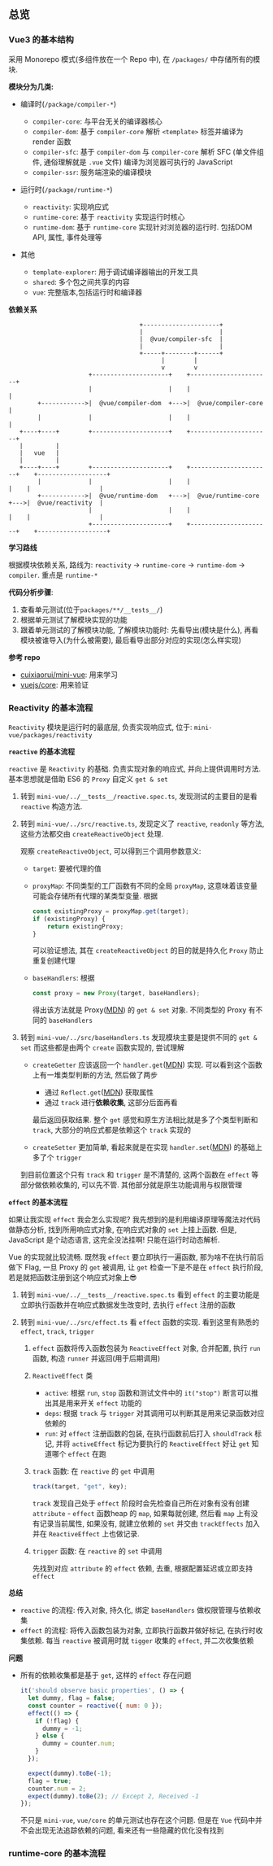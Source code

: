 ## 总览

### Vue3 的基本结构

采用 Monorepo 模式(多组件放在一个 Repo 中), 在 `/packages/` 中存储所有的模块.

**模块分为几类:**

- 编译时(`/package/compiler-*`)
  - `compiler-core`: 与平台无关的编译器核心
  - `compiler-dom`: 基于 `compiler-core` 解析 `<template>` 标签并编译为 render 函数
  - `compiler-sfc`: 基于 `compiler-dom` 与 `compiler-core` 解析 SFC (单文件组件, 通俗理解就是 `.vue` 文件) 编译为浏览器可执行的 JavaScript
  - `compiler-ssr`: 服务端渲染的编译模块
- 运行时(`/package/runtime-*`)
  - `reactivity`: 实现响应式
  - `runtime-core`: 基于 `reactivity` 实现运行时核心
  - `runtime-dom`: 基于 `runtime-core` 实现针对浏览器的运行时. 包括DOM API, 属性, 事件处理等

- 其他
  - `template-explorer`: 用于调试编译器输出的开发工具
  - `shared`: 多个包之间共享的内容
  - `vue`: 完整版本,包括运行时和编译器


**依赖关系**

```
                                    +---------------------+
                                    |                     |
                                    |  @vue/compiler-sfc  |
                                    |                     |
                                    +-----+--------+------+
                                          |        |
                                          v        v
                      +---------------------+    +----------------------+
                      |                     |    |                      |
        +------------>|  @vue/compiler-dom  +--->|  @vue/compiler-core  |
        |             |                     |    |                      |
   +----+----+        +---------------------+    +----------------------+
   |         |
   |   vue   |
   |         |
   +----+----+        +---------------------+    +----------------------+    +-------------------+
        |             |                     |    |                      |    |                   |
        +------------>|  @vue/runtime-dom   +--->|  @vue/runtime-core   +--->|  @vue/reactivity  |
                      |                     |    |                      |    |                   |
                      +---------------------+    +----------------------+    +-------------------+
```
**学习路线**

根据模块依赖关系, 路线为: `reactivity` -> `runtime-core` -> `runtime-dom` -> `compiler`. 重点是 `runtime-*`

**代码分析步骤**:

1. 查看单元测试(位于`packages/**/__tests__/`)
2. 根据单元测试了解模块实现的功能
3. 跟着单元测试的了解模块功能, 了解模块功能时: 先看导出(模块是什么), 再看模块被谁导入(为什么被需要), 最后看导出部分对应的实现(怎么样实现)

**参考 repo**

- [cuixiaorui/mini-vue](https://github.com/cuixiaorui/mini-vue): 用来学习
- [vuejs/core](https://github.com/vuejs/core): 用来验证

### Reactivity 的基本流程

`Reactivity` 模块是运行时的最底层, 负责实现响应式, 位于: `mini-vue/packages/reactivity`

**`reactive` 的基本流程**

`reactive` 是 `Reactivity` 的基础. 负责实现对象的响应式, 并向上提供调用时方法. 基本思想就是借助 ES6 的 `Proxy` 自定义 `get & set`

1. 转到 `mini-vue/../__tests__/reactive.spec.ts`, 发现测试的主要目的是看 `reactive` 构造方法. 

2. 转到 `mini-vue/../src/reactive.ts`, 发现定义了 `reactive`, `readonly` 等方法, 这些方法都交由 `createReactiveObject` 处理. 

   观察 `createReactiveObject`, 可以得到三个调用参数意义:

   - `target`: 要被代理的值

   - `proxyMap`: 不同类型的工厂函数有不同的全局 `proxyMap`, 这意味着该变量可能会存储所有代理的某类型变量. 根据

     ```ts
     const existingProxy = proxyMap.get(target);
     if (existingProxy) {
         return existingProxy;
     }
     ```

     可以验证想法, 其在 `createReactiveObject` 的目的就是持久化 `Proxy` 防止重复创建代理

   - `baseHandlers`: 根据

     ```ts
     const proxy = new Proxy(target, baseHandlers);
     ```

     得出该方法就是 Proxy([MDN](https://developer.mozilla.org/zh-CN/docs/Web/JavaScript/Reference/Global_Objects/Proxy)) 的 `get & set` 对象. 不同类型的 Proxy 有不同的 `baseHandlers` 

3. 转到 `mini-vue/../src/baseHandlers.ts` 发现模块主要是提供不同的 `get & set` 而这些都是由两个 `create` 函数实现的, 尝试理解

   - `createGetter` 应该返回一个 `handler.get`([MDN](https://developer.mozilla.org/zh-CN/docs/Web/JavaScript/Reference/Global_Objects/Proxy/Proxy/get)) 实现. 可以看到这个函数上有一堆类型判断的方法, 然后做了两步

     - 通过 `Reflect.get`([MDN](https://developer.mozilla.org/zh-CN/docs/Web/JavaScript/Reference/Global_Objects/Reflect/get)) 获取属性
     - 通过 `track` 进行**依赖收集**, 这部分后面再看

     最后返回获取结果. 整个 `get` 感觉和原生方法相比就是多了个类型判断和 `track`, 大部分的响应式都是依赖这个 `track` 实现的

   - `createSetter` 更加简单, 看起来就是在实现 `handler.set`([MDN](https://developer.mozilla.org/zh-CN/docs/Web/JavaScript/Reference/Global_Objects/Proxy/Proxy/set)) 的基础上多了个 `trigger`

   到目前位置这个只有 `track` 和 `trigger` 是不清楚的, 这两个函数在 `effect` 等部分做依赖收集的, 可以先不管. 其他部分就是原生功能调用与权限管理

**`effect` 的基本流程**

如果让我实现 `effect` 我会怎么实现呢? 我先想到的是利用编译原理等魔法对代码做静态分析, 找到所用响应式对象, 在响应式对象的 `set` 上挂上函数. 但是, JavaScript 是个动态语言, 这完全没法挂啊! 只能在运行时动态解析.

Vue 的实现就比较流畅. 既然我 `effect` 要立即执行一遍函数, 那为啥不在执行前后做下 Flag, 一旦 Proxy 的 `get` 被调用, 让 `get` 检查一下是不是在 `effect` 执行阶段, 若是就把函数注册到这个响应式对象上😎

1. 转到 `mini-vue/../__tests__/reactive.spec.ts` 看到 `effect` 的主要功能是立即执行函数并在响应式数据发生改变时, 去执行 `effect` 注册的函数

2. 转到 `mini-vue/../src/effect.ts` 看 `effect` 函数的实现. 看到这里有熟悉的 `effect`, `track`, `trigger`

   1. `effect` 函数将传入函数包装为 `ReactiveEffect` 对象, 合并配置, 执行 `run` 函数, 构造 `runner` 并返回(用于后期调用)

   2. `ReactiveEffect` 类

      - `active`: 根据 `run`, `stop` 函数和测试文件中的 `it("stop")` 断言可以推出其是用来开关 `effect` 功能的
      - `deps`: 根据 `track` 与 `trigger` 对其调用可以判断其是用来记录函数对应依赖的
      - `run`: 对 `effect` 注册函数的包装, 在执行函数前后打入 `shouldTrack` 标记, 并将 `activeEffect` 标记为要执行的 `ReactiveEffect` 好让 `get` 知道哪个 `effect` 在跑

   3. `track` 函数: 在 `reactive` 的 `get` 中调用

      ```typescript
      track(target, "get", key);
      ```

      `track` 发现自己处于 `effect` 阶段时会先检查自己所在对象有没有创建 `attribute` - `effect` 函数heap 的 `map`, 如果每就创建, 然后看 `map` 上有没有记录当前属性, 如果没有, 就建立依赖的 `set` 并交由 `trackEffects` 加入并在 `ReactiveEffect` 上也做记录.

   4. `trigger` 函数: 在 `reactive` 的 `set` 中调用

      先找到对应 `attribute` 的 `effect` 依赖, 去重, 根据配置延迟或立即支持 `effect`

**总结**

- `reactive` 的流程: 传入对象, 持久化, 绑定 `baseHandlers` 做权限管理与依赖收集
- `effect` 的流程: 将传入函数包装为对象, 立即执行函数并做好标记, 在执行时收集依赖. 每当 `reactive` 被调用时就 `tigger` 收集的 `effect`, 并二次收集依赖

**问题**

- 所有的依赖收集都是基于 `get`, 这样的 `effect` 存在问题

  ```js
  it('should observe basic properties', () => {
    let dummy, flag = false;
    const counter = reactive({ num: 0 });
    effect(() => {
      if (!flag) {
        dummy = -1;
      } else {
        dummy = counter.num;
      }
    });
  
    expect(dummy).toBe(-1);
    flag = true;
    counter.num = 2;
    expect(dummy).toBe(2); // Except 2, Received -1
  });
  ```

  不只是 `mini-vue`, `vue/core` 的单元测试也存在这个问题. 但是在 `Vue` 代码中并不会出现无法追踪依赖的问题, 看来还有一些隐藏的优化没有找到

### runtime-core 的基本流程

